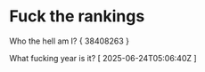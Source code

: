 # Fuck the rankings

Who the hell am I?
{ 38408263 }

What fucking year is it?
[ 2025-06-24T05:06:40Z ]
